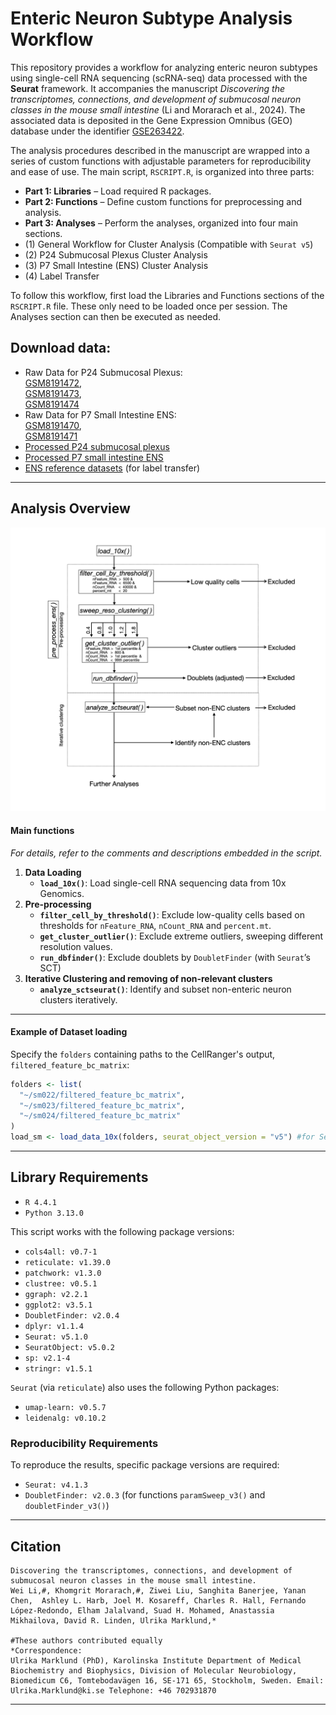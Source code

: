# Enteric Neuron Subtype Analysis Workflow

This repository provides a workflow for analyzing enteric neuron subtypes using single-cell RNA sequencing (scRNA-seq) data processed with the **Seurat** framework. It accompanies the manuscript *Discovering the transcriptomes, connections, and development of submucosal neuron classes in the mouse small intestine* (Li and Morarach et al., 2024). The associated data is deposited in the Gene Expression Omnibus (GEO) database under the identifier [GSE263422](https://www.ncbi.nlm.nih.gov/geo/query/acc.cgi?acc=GSE263422).

The analysis procedures described in the manuscript are wrapped into a series of custom functions with adjustable parameters for reproducibility and ease of use. The main script, `RSCRIPT.R`, is organized into three parts:

- **Part 1: Libraries** – Load required R packages.  
- **Part 2: Functions** – Define custom functions for preprocessing and analysis.  
- **Part 3: Analyses** – Perform the analyses, organized into four main sections.
- (1) General Workflow for Cluster Analysis (Compatible with `Seurat v5`)
- (2) P24 Submucosal Plexus Cluster Analysis
- (3) P7 Small Intestine (ENS) Cluster Analysis
- (4) Label Transfer 

To follow this workflow, first load the Libraries and Functions sections of the `RSCRIPT.R` file. These only need to be loaded once per session. The Analyses section can then be executed as needed.

## Download data: 
- Raw Data for P24 Submucosal Plexus:  
  [GSM8191472](https://www.ncbi.nlm.nih.gov/geo/query/acc.cgi?acc=GSM8191472),  
  [GSM8191473](https://www.ncbi.nlm.nih.gov/geo/query/acc.cgi?acc=GSM8191473),  
  [GSM8191474](https://www.ncbi.nlm.nih.gov/geo/query/acc.cgi?acc=GSM8191474)  
- Raw Data for P7 Small Intestine ENS:  
  [GSM8191470](https://www.ncbi.nlm.nih.gov/geo/query/acc.cgi?acc=GSM8191470),  
  [GSM8191471](https://www.ncbi.nlm.nih.gov/geo/query/acc.cgi?acc=GSM8191471)  
- [Processed P24 submucosal plexus](https://www.ncbi.nlm.nih.gov/geo/download/?acc=GSE263422&format=file&file=GSE263422%5Fsm%5Fp24%5Flv3%2Erds%2Egz)
- [Processed P7 small intestine ENS](https://www.ncbi.nlm.nih.gov/geo/download/?acc=GSE263422&format=file&file=GSE263422%5Fens%5Fp7%5Flv2%2Erds%2Egz)
- [ENS reference datasets](https://drive.google.com/file/d/1Lmi6wDMmlhZ8JfWe2vmzS18qnWz4-Jqc/view?usp=drive_link) (for label transfer)  

---
## Analysis Overview
![Workflow Diagram](workflow.png)
#### Main functions
*For details, refer to the comments and descriptions embedded in the script.*
1. **Data Loading**
   - **`load_10x()`**: Load single-cell RNA sequencing data from 10x Genomics.
2. **Pre-processing**
   - **`filter_cell_by_threshold()`**: Exclude low-quality cells based on thresholds for `nFeature_RNA`, `nCount_RNA` and `percent.mt`.
   - **`get_cluster_outlier()`**: Exclude extreme outliers, sweeping different resolution values.
   - **`run_dbfinder()`**: Exclude doublets by `DoubletFinder` (with `Seurat`’s SCT)
3. **Iterative Clustering and removing of non-relevant clusters**
   - **`analyze_sctseurat()`**: Identify and subset non-enteric neuron clusters iteratively.
---
#### **Example of Dataset loading**
Specify the `folders` containing paths to the CellRanger's output, `filtered_feature_bc_matrix`:
```R
folders <- list(
  "~/sm022/filtered_feature_bc_matrix",
  "~/sm023/filtered_feature_bc_matrix",
  "~/sm024/filtered_feature_bc_matrix"
)
load_sm <- load_data_10x(folders, seurat_object_version = "v5") #for Seurat v5
```
---
## Library Requirements
- `R 4.4.1`
- `Python 3.13.0`
  
This script works with the following package versions:
- `cols4all: v0.7-1`
- `reticulate: v1.39.0`
- `patchwork: v1.3.0`
- `clustree: v0.5.1`
- `ggraph: v2.2.1`
- `ggplot2: v3.5.1`
- `DoubletFinder: v2.0.4`
- `dplyr: v1.1.4`
- `Seurat: v5.1.0`
- `SeuratObject: v5.0.2`
- `sp: v2.1-4`
- `stringr: v1.5.1`
  
`Seurat` (via `reticulate`) also uses the following Python packages:
- `umap-learn: v0.5.7`
- `leidenalg: v0.10.2`
### Reproducibility Requirements
To reproduce the results, specific package versions are required:
- `Seurat: v4.1.3`
- `DoubletFinder: v2.0.3` (for functions `paramSweep_v3()` and `doubletFinder_v3()`)
---
## Citation
```
Discovering the transcriptomes, connections, and development of submucosal neuron classes in the mouse small intestine.
Wei Li,#, Khomgrit Morarach,#, Ziwei Liu, Sanghita Banerjee, Yanan Chen,  Ashley L. Harb, Joel M. Kosareff, Charles R. Hall, Fernando López-Redondo, Elham Jalalvand, Suad H. Mohamed, Anastassia Mikhailova, David R. Linden, Ulrika Marklund,*

#These authors contributed equally
*Correspondence:
Ulrika Marklund (PhD), Karolinska Institute Department of Medical Biochemistry and Biophysics, Division of Molecular Neurobiology, Biomedicum C6, Tomtebodavägen 16, SE-171 65, Stockholm, Sweden. Email: Ulrika.Marklund@ki.se Telephone: +46 702931870
```
---
